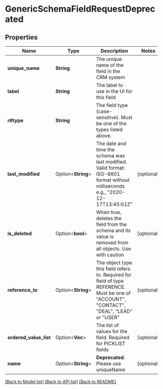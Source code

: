 # GenericSchemaFieldRequestDeprecated

## Properties

Name | Type | Description | Notes
------------ | ------------- | ------------- | -------------
**unique_name** | **String** | The unique name of the field in the CRM system | 
**label** | **String** | The label to use in the UI for this field | 
**r#type** | **String** | The field type (case-sensitive). Must be one of the types listed above. | 
**last_modified** | Option<**String**> | The date and time the schema was last modified. <br>Valid format: ISO-8601 format without milliseconds e.g., \"2020-12-17T13:45:01Z\" | [optional]
**is_deleted** | Option<**bool**> | When true, deletes the field from the schema and its value is removed from all objects. Use with caution | [optional]
**reference_to** | Option<**String**> | The object type this field refers to. Required for field of type REFERENCE. Must be one of \"ACCOUNT\", \"CONTACT\", \"DEAL\", \"LEAD\" or \"USER\" | [optional]
**ordered_value_list** | Option<**Vec<String>**> | The list of values for the field. Required for PICKLIST fields | [optional]
**name** | Option<**String**> | <b>Deprecated</b>. Please use uniqueName | [optional]

[[Back to Model list]](../README.md#documentation-for-models) [[Back to API list]](../README.md#documentation-for-api-endpoints) [[Back to README]](../README.md)


